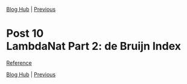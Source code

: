 [Blog Hub](../index) | [Previous](post9)

# Post 10<br>LambdaNat Part 2: de Bruijn Index

[Reference](https://en.wikipedia.org/wiki/De_Bruijn_index)

[Blog Hub](../index) | [Previous](post9)
